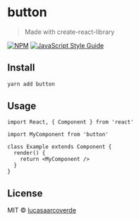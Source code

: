 # button

> Made with create-react-library

[![NPM](https://img.shields.io/npm/v/button.svg)](https://www.npmjs.com/package/button) [![JavaScript Style Guide](https://img.shields.io/badge/code_style-standard-brightgreen.svg)](https://standardjs.com)

## Install

```bash
yarn add button
```

## Usage

```tsx
import React, { Component } from 'react'

import MyComponent from 'button'

class Example extends Component {
  render() {
    return <MyComponent />
  }
}
```

## License

MIT © [lucasaarcoverde](https://github.com/lucasaarcoverde)
